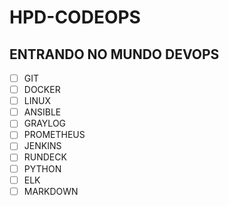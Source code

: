 # HPD-CODEOPS
## ENTRANDO NO MUNDO DEVOPS


- [ ] GIT
- [ ] DOCKER
- [ ] LINUX
- [ ] ANSIBLE
- [ ] GRAYLOG
- [ ] PROMETHEUS
- [ ] JENKINS
- [ ] RUNDECK
- [ ] PYTHON
- [ ] ELK
- [ ] MARKDOWN